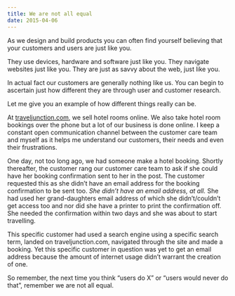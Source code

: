 ```yaml
---
title: We are not all equal
date: 2015-04-06
---
```

As we design and build products you can often find yourself believing that your customers and users are just like you.

They use devices, hardware and software just like you. They navigate websites just like you. They are just as savvy about the web, just like you.

In actual fact our customers are generally nothing like us. You can begin to ascertain just how different they are through user and customer research.

Let me give you an example of how different things really can be.

At [traveljunction.com](https://traveljunction.com "worldwide hotel deals"), we sell hotel rooms online. We also take hotel room bookings over the phone but a lot of our business is done online. I keep a constant open communication channel between the customer care team and myself as it helps me understand our customers, their needs and even their frustrations.

One day, not too long ago, we had someone make a hotel booking. Shortly thereafter, the customer rang our customer care team to ask if she could have her booking confirmation sent to her in the post. The customer requested this as she didn’t have an email address for the booking confirmation to be sent too. *She didn’t have an email address, at all.* She had used her grand-daughters email address of which she didn’t/couldn’t get access too and nor did she have a printer to print the confirmation off. She needed the confirmation within two days and she was about to start travelling.

This specific customer had used a search engine using a specific search term, landed on traveljunction.com, navigated through the site and made a booking. Yet this specific customer in question was yet to get an email address because the amount of internet usage didn’t warrant the creation of one.

So remember, the next time you think “users do X” or “users would never do that”, remember we are not all equal.
